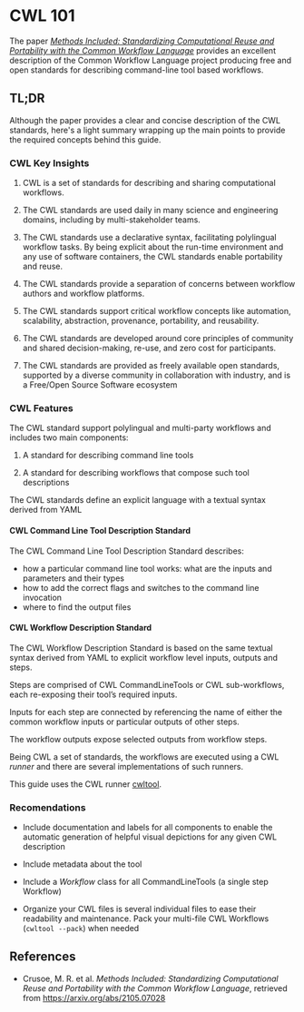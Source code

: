 # CWL 101

The paper [_Methods Included: Standardizing Computational Reuse and Portability with the Common Workflow Language_](https://arxiv.org/abs/2105.07028) provides an excellent description of the Common Workflow Language project producing free and open standards for describing command-line
tool based workflows.

## TL;DR

Although the paper provides a clear and concise description of the CWL standards, here's a light summary wrapping up the main points to provide the required concepts behind this guide.

### CWL Key Insights

1. CWL is a set of standards for describing and sharing computational workflows.

2. The CWL standards are used daily in many science and engineering domains, including by multi-stakeholder teams.

3. The CWL standards use a declarative syntax, facilitating polylingual workflow tasks. By being explicit about the run-time environment and any use of software containers, the CWL standards enable portability and reuse. 

4. The CWL standards provide a separation of concerns between workflow authors and workflow platforms.

5. The CWL standards support critical workflow concepts like automation, scalability, abstraction, provenance, portability, and reusability. 

6. The CWL standards are developed around core principles of community and shared decision-making, re-use, and zero cost for participants.

7. The CWL standards are provided as freely available open standards, supported by a diverse community in collaboration with industry, and is a Free/Open Source Software ecosystem 

### CWL Features

The CWL standard support polylingual and multi-party workflows and includes two main components:

1. A standard for describing command line tools

2. A standard for describing workflows that compose such tool descriptions

The CWL standards define an explicit language with a textual syntax derived from YAML

#### CWL Command Line Tool Description Standard

The CWL Command Line Tool Description Standard describes:

- how a particular command line tool works: what are the
inputs and parameters and their types
- how to add the correct flags and switches to the command line invocation 
- where to find the output files

#### CWL Workflow Description Standard

The CWL Workflow Description Standard is based on the same textual syntax derived from YAML to explicit workflow level inputs, outputs and steps.

Steps are comprised of CWL CommandLineTools or CWL sub-workflows, each re-exposing their tool’s required inputs. 

Inputs for each step are connected by referencing the name of either the common workflow inputs or particular outputs of other steps.

The workflow outputs expose selected outputs from workflow steps.

Being CWL a set of standards, the workflows are executed using a CWL _runner_ and there are several implementations of such runners. 

This guide uses the CWL runner [cwltool](https://pypi.org/project/cwltool).

### Recomendations

- Include documentation and labels for all components to enable the automatic generation of helpful visual depictions for any given CWL description

- Include metadata about the tool  

- Include a _Workflow_ class for all CommandLineTools (a single step Workflow)

- Organize your CWL files is several individual files to ease their readability and maintenance. Pack your multi-file CWL Workflows (`cwltool --pack`) when needed

## References

- Crusoe, M. R. et al. _Methods Included: Standardizing Computational Reuse and Portability with the Common Workflow Language_, retrieved from https://arxiv.org/abs/2105.07028